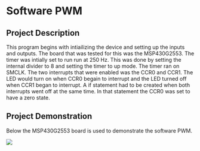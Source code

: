 # Software PWM
## Project Description
This program begins with intiailizing the device and setting up the inputs and outputs.  The board that was tested for this was the MSP430G2553.  The timer was intially set to run run at 250 Hz.  This was done by setting the internal divider to 8 and setting the timer to up mode.  The timer ran on SMCLK.  The two interrupts that were enabled was the CCR0 and CCR1.  The LED would turn on when CCR0 begain to interrupt and the LED turned off when CCR1 began to interrupt.  A if statement had to be created when both interrupts went off at the same time.  In that statement the CCR0 was set to have a zero state.

## Project Demonstration
Below the MSP430G2553 board is used to demonstrate the software PWM.

![](https://media.giphy.com/media/3o7aDa12x754vG7xmw/giphy.gif)
